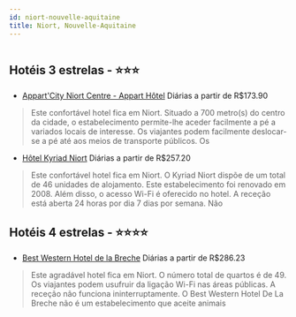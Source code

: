 ```yaml
---
id: niort-nouvelle-aquitaine
title: Niort, Nouvelle-Aquitaine
---
```


<center><img src="http://photos.hotelbeds.com/giata/19/191134/191134a_hb_a_953.jpg" alt="" /></center>


## Hotéis 3 estrelas - ⭐️⭐️⭐️

-    [Appart'City Niort Centre - Appart Hôtel](https://www.hurb.com/hoteis/niort/appart-city-niort-centre-appart-hotel-JNP-JP829452?cmp=18055) Diárias a partir de R$173.90
   > Este confortável hotel fica em Niort. Situado a 700 metro(s) do centro da cidade, o estabelecimento permite-lhe aceder facilmente a pé a variados locais de interesse. Os viajantes podem facilmente deslocar-se a pé até aos meios de transporte públicos. Os 
-    [Hôtel Kyriad Niort](https://www.hurb.com/hoteis/niort/hotel-kyriad-niort-JNP-JP111685?cmp=18055) Diárias a partir de R$257.20
   > Este confortável hotel fica em Niort. O Kyriad Niort dispõe de um total de 46 unidades de alojamento. Este estabelecimento foi renovado em 2008. Além disso, o acesso Wi-Fi é oferecido no hotel. A receção está aberta 24 horas por dia 7 dias por semana. Não

## Hotéis 4 estrelas - ⭐️⭐️⭐️⭐️

-    [Best Western Hotel de la Breche](https://www.hurb.com/hoteis/niort/best-western-hotel-de-la-breche-JNP-JP269676?cmp=18055) Diárias a partir de R$286.23
   > Este agradável hotel fica em Niort. O número total de quartos é de 49. Os viajantes podem usufruir da ligação Wi-Fi nas áreas públicas. A receção não funciona ininterruptamente. O Best Western Hotel De La Breche não é um estabelecimento que aceite animais
